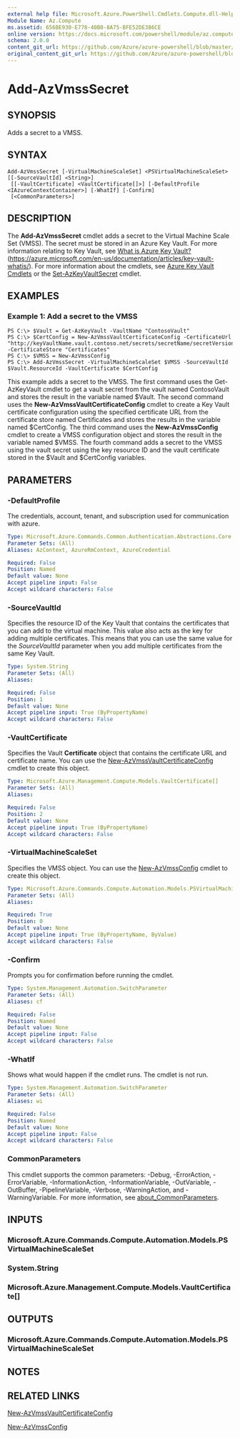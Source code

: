 ```yaml
---
external help file: Microsoft.Azure.PowerShell.Cmdlets.Compute.dll-Help.xml
Module Name: Az.Compute
ms.assetid: 656BE930-E778-40B0-8A75-BFE52DE386CE
online version: https://docs.microsoft.com/powershell/module/az.compute/add-azvmsssecret
schema: 2.0.0
content_git_url: https://github.com/Azure/azure-powershell/blob/master/src/Compute/Compute/help/Add-AzVmssSecret.md
original_content_git_url: https://github.com/Azure/azure-powershell/blob/master/src/Compute/Compute/help/Add-AzVmssSecret.md
---
```


# Add-AzVmssSecret

## SYNOPSIS
Adds a secret to a VMSS.

## SYNTAX

```
Add-AzVmssSecret [-VirtualMachineScaleSet] <PSVirtualMachineScaleSet> [[-SourceVaultId] <String>]
 [[-VaultCertificate] <VaultCertificate[]>] [-DefaultProfile <IAzureContextContainer>] [-WhatIf] [-Confirm]
 [<CommonParameters>]
```

## DESCRIPTION
The **Add-AzVmssSecret** cmdlet adds a secret to the Virtual Machine Scale Set (VMSS).
The secret must be stored in an Azure Key Vault.
For more information relating to Key Vault, see [What is Azure Key Vault?](https://azure.microsoft.com/en-us/documentation/articles/key-vault-whatis/) (https://azure.microsoft.com/en-us/documentation/articles/key-vault-whatis/).
For more information about the cmdlets, see [Azure Key Vault Cmdlets](/powershell/module/az.keyvault) or the [Set-AzKeyVaultSecret](/powershell/module/az.keyvault/set-azkeyvaultsecret) cmdlet.

## EXAMPLES

### Example 1: Add a secret to the VMSS
```
PS C:\> $Vault = Get-AzKeyVault -VaultName "ContosoVault"
PS C:\> $CertConfig = New-AzVmssVaultCertificateConfig -CertificateUrl "http://keyVaultName.vault.contoso.net/secrets/secretName/secretVersion" -CertificateStore "Certificates"
PS C:\> $VMSS = New-AzVmssConfig
PS C:\> Add-AzVmssSecret -VirtualMachineScaleSet $VMSS -SourceVaultId $Vault.ResourceId -VaultCertificate $CertConfig
```

This example adds a secret to the VMSS.
The first command uses the Get-AzKeyVault cmdlet to get a vault secret from the vault named ContosoVault and stores the result in the variable named $Vault.
The second command uses the **New-AzVmssVaultCertificateConfig** cmdlet to create a Key Vault certificate configuration using the specified certificate URL from the certificate store named Certificates and stores the results in the variable named $CertConfig.
The third command uses the **New-AzVmssConfig** cmdlet to create a VMSS configuration object and stores the result in the variable named $VMSS.
The fourth command adds a secret to the VMSS using the vault secret using the key resource ID and the vault certificate stored in the $Vault and $CertConfig variables.

## PARAMETERS

### -DefaultProfile
The credentials, account, tenant, and subscription used for communication with azure.

```yaml
Type: Microsoft.Azure.Commands.Common.Authentication.Abstractions.Core.IAzureContextContainer
Parameter Sets: (All)
Aliases: AzContext, AzureRmContext, AzureCredential

Required: False
Position: Named
Default value: None
Accept pipeline input: False
Accept wildcard characters: False
```

### -SourceVaultId
Specifies the resource ID of the Key Vault that contains the certificates that you can add to the virtual machine.
This value also acts as the key for adding multiple certificates.
This means that you can use the same value for the *SourceVaultId* parameter when you add multiple certificates from the same Key Vault.

```yaml
Type: System.String
Parameter Sets: (All)
Aliases:

Required: False
Position: 1
Default value: None
Accept pipeline input: True (ByPropertyName)
Accept wildcard characters: False
```

### -VaultCertificate
Specifies the Vault **Certificate** object that contains the certificate URL and certificate name.
You can use the [New-AzVmssVaultCertificateConfig](./New-AzVmssVaultCertificateConfig.md) cmdlet to create this object.

```yaml
Type: Microsoft.Azure.Management.Compute.Models.VaultCertificate[]
Parameter Sets: (All)
Aliases:

Required: False
Position: 2
Default value: None
Accept pipeline input: True (ByPropertyName)
Accept wildcard characters: False
```

### -VirtualMachineScaleSet
Specifies the VMSS object.
You can use the [New-AzVmssConfig](./New-AzVmssConfig.md) cmdlet to create this object.

```yaml
Type: Microsoft.Azure.Commands.Compute.Automation.Models.PSVirtualMachineScaleSet
Parameter Sets: (All)
Aliases:

Required: True
Position: 0
Default value: None
Accept pipeline input: True (ByPropertyName, ByValue)
Accept wildcard characters: False
```

### -Confirm
Prompts you for confirmation before running the cmdlet.

```yaml
Type: System.Management.Automation.SwitchParameter
Parameter Sets: (All)
Aliases: cf

Required: False
Position: Named
Default value: None
Accept pipeline input: False
Accept wildcard characters: False
```

### -WhatIf
Shows what would happen if the cmdlet runs. The cmdlet is not run.

```yaml
Type: System.Management.Automation.SwitchParameter
Parameter Sets: (All)
Aliases: wi

Required: False
Position: Named
Default value: None
Accept pipeline input: False
Accept wildcard characters: False
```

### CommonParameters
This cmdlet supports the common parameters: -Debug, -ErrorAction, -ErrorVariable, -InformationAction, -InformationVariable, -OutVariable, -OutBuffer, -PipelineVariable, -Verbose, -WarningAction, and -WarningVariable. For more information, see [about_CommonParameters](http://go.microsoft.com/fwlink/?LinkID=113216).

## INPUTS

### Microsoft.Azure.Commands.Compute.Automation.Models.PSVirtualMachineScaleSet

### System.String

### Microsoft.Azure.Management.Compute.Models.VaultCertificate[]

## OUTPUTS

### Microsoft.Azure.Commands.Compute.Automation.Models.PSVirtualMachineScaleSet

## NOTES

## RELATED LINKS

[New-AzVmssVaultCertificateConfig](./New-AzVmssVaultCertificateConfig.md)

[New-AzVmssConfig](./New-AzVmssConfig.md)
